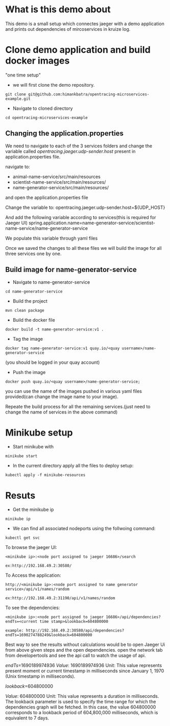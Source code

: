 # What is this demo about
This demo is a small setup which connectes jaeger with a demo application and prints out dependencies of mircoservices in kruize log.

# Clone demo application and build docker images  
"one time setup"
- we will first clone the demo repository.

```
git clone git@github.com:himankbatra/opentracing-microservices-example.git
```
- Navigate to cloned directory

```
cd opentracing-microservices-example
```  

## Changing the application.properties

We need to navigate to each of the 3 services folders and change the variable called *opentracing.jaeger.udp-sender.host* present in application.properties file.

navigate to: 
- animal-name-service/src/main/resources
- scientist-name-service/src/main/resources/
- name-generator-service/src/main/resources/

and open the application.properties file

Change the variable to:
opentracing.jaeger.udp-sender.host=${UDP_HOST}

And add the following variable according to services(this is required for Jaeger UI)
spring.application.name=name-generator-service/scientist-name-service/name-generator-service


We populate this variable through yaml files 

Once we saved the changes to all these files we will build the image for all three services one by one.

## Build image for name-generator-service

- Navigate to name-generator-service

```
cd name-generator-service
```

- Build the project

```
mvn clean package
```

- Build the docker file

```
docker build -t name-generator-service:v1 .
```

- Tag the image
```
docker tag name-generator-service:v1 quay.io/<quay username>/name-generator-service
```

(you should be logged in your quay account)
- Push the image
```
docker push quay.io/<quay username>/name-generator-service;
```

you can use the name of the images pushed in various yaml files provided(can change the image name to your image).

Repeate the build process for all the remaining services.(just need to change the name of services in the above command)

# Minikube setup
- Start minikube with 

```
minikube start 
```

- In the current directory apply all the files to deploy setup:

```
kubectl apply -f minikube-resources    
```

# Resuts

- Get the minikube ip
```
minikube ip
```

- We can find all associated nodeports using the follwoing command:
```
kubectl get svc
```

To browse the jaeger UI:
```
<minikube ip>:<node port assigned to jaeger 16686>/search

ex:http://192.168.49.2:30580/
```

To Access the application:
```
http://<minikube ip>:<node port assigned to name generator service>/api/v1/names/random

ex:http://192.168.49.2:31190/api/v1/names/random
```

To see the dependencies:
```
<minikube ip>:<node port assigned to jaeger 16686>/api/dependencies?endTs=<current time stamp>&lookback=604800000

example: http://192.168.49.2:30580/api/dependencies?endTs=1690274788249&lookback=604800000
```

Best way to see the results without calculations would be to open Jaeger Ui from above given steps and the open dependencies. open the network tab from developertools and see the api call to watch the usage of api.

*endTs*=1690189974936
*Value*: 1690189974936
Unit: This value represents present moment or current timestamp in milliseconds since January 1, 1970 (Unix timestamp in milliseconds).

*lookback*=604800000

*Value*: 604800000
Unit: This value represents a duration in milliseconds. The lookback parameter is used to specify the time range for which the dependencies graph will be fetched. In this case, the value 604800000 corresponds to a lookback period of 604,800,000 milliseconds, which is equivalent to 7 days.